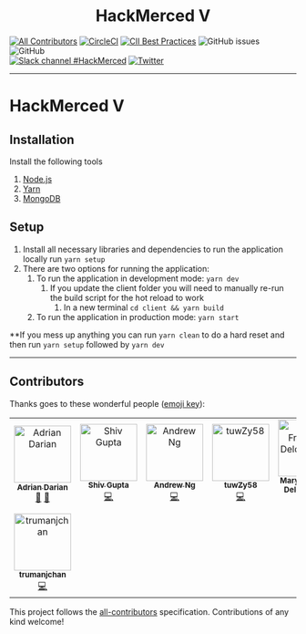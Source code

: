 <p align="center">
 <!--<img src="https://raw.githubusercontent.com/HackMerced/HackMerced-V/master/logo.png" width="235">-->
  <h1 align="center">HackMerced V</h1>
</p>

[![All Contributors](https://img.shields.io/badge/all_contributors-8-orange.svg?style=flat-square)](#contributors)
[![CircleCI](https://circleci.com/gh/HackMerced/HackMerced-V.svg?style=svg)](https://circleci.com/gh/HackMerced/HackMerced-V)
[![CII Best Practices](https://bestpractices.coreinfrastructure.org/projects/2901/badge)](https://bestpractices.coreinfrastructure.org/projects/2901)
![GitHub issues](https://img.shields.io/github/issues-raw/HackMerced/HackMerced-V.svg?style=plastic)
![GitHub](https://img.shields.io/github/license/HackMerced/HackMerced-V.svg?style=plastic)
<br/>
[![Slack channel #HackMerced](https://img.shields.io/badge/slack-hackmerced-brightgreen.svg?logo=slack?style=plastic)](https://hackmerced2019.slack.com)
[![Twitter](https://img.shields.io/badge/twitter-@hackmerced-blue.svg?style=plastic)](https://twitter.com/hackmerced)

---

# HackMerced V

## Installation

Install the following tools

1. [Node.js](https://nodejs.org/en/)
2. [Yarn](https://yarnpkg.com/en/docs/install)
3. [MongoDB](https://docs.mongodb.com/manual/installation/)

## Setup

1. Install all necessary libraries and dependencies to run the application locally run `yarn setup`
2. There are two options for running the application:
   1. To run the application in development mode: `yarn dev`
      1. If you update the client folder you will need to manually re-run the build script for the hot reload to work
         1. In a new terminal `cd client && yarn build`
   2. To run the application in production mode: `yarn start`

**If you mess up anything you can run `yarn clean` to do a hard reset and then run `yarn setup` followed by `yarn dev`

---

## Contributors

Thanks goes to these wonderful people ([emoji key](https://allcontributors.org/docs/en/emoji-key)):

<!-- ALL-CONTRIBUTORS-LIST:START - Do not remove or modify this section -->
<!-- prettier-ignore -->
<table>
  <tr>
    <td align="center"><a href="http://linkedin.com/in/adriandarian/"><img src="https://avatars0.githubusercontent.com/u/23567187?v=4" width="100px;" alt="Adrian Darian"/><br /><sub><b>Adrian Darian</b></sub></a><br /><a href="#review-adriandarian" title="Reviewed Pull Requests">👀</a> <a href="#projectManagement-adriandarian" title="Project Management">📆</a></td>
    <td align="center"><a href="http://shivgupta.xyz"><img src="https://avatars3.githubusercontent.com/u/15200155?v=4" width="100px;" alt="Shiv Gupta"/><br /><sub><b>Shiv Gupta</b></sub></a><br /><a href="https://github.com/HackMerced/HackMerced-V/commits?author=shiv248" title="Code">💻</a></td>
    <td align="center"><a href="https://github.com/AndrewCNg24"><img src="https://avatars3.githubusercontent.com/u/50030044?v=4" width="100px;" alt="Andrew Ng"/><br /><sub><b>Andrew Ng</b></sub></a><br /><a href="https://github.com/HackMerced/HackMerced-V/commits?author=AndrewCNg24" title="Code">💻</a></td>
    <td align="center"><a href="https://github.com/tuwZy58"><img src="https://avatars2.githubusercontent.com/u/51281084?v=4" width="100px;" alt="tuwZy58"/><br /><sub><b>tuwZy58</b></sub></a><br /><a href="https://github.com/HackMerced/HackMerced-V/commits?author=tuwZy58" title="Code">💻</a></td>
    <td align="center"><a href="http://linkedin.com/in/maryfrancine"><img src="https://avatars0.githubusercontent.com/u/55856581?v=4" width="100px;" alt="Mary Francine Delos Reyes"/><br /><sub><b>Mary Francine Delos Reyes</b></sub></a><br /><a href="https://github.com/HackMerced/HackMerced-V/commits?author=maryharebear" title="Code">💻</a></td>
    <td align="center"><a href="https://github.com/gr8monk3ys"><img src="https://avatars1.githubusercontent.com/u/31302763?v=4" width="100px;" alt="Lorenzo Scaturchio"/><br /><sub><b>Lorenzo Scaturchio</b></sub></a><br /><a href="https://github.com/HackMerced/HackMerced-V/commits?author=gr8monk3ys" title="Code">💻</a></td>
    <td align="center"><a href="https://github.com/SidharthBabu121"><img src="https://avatars1.githubusercontent.com/u/43564345?v=4" width="100px;" alt="SidharthBabu121"/><br /><sub><b>SidharthBabu121</b></sub></a><br /><a href="https://github.com/HackMerced/HackMerced-V/commits?author=SidharthBabu121" title="Code">💻</a></td>
  </tr>
  <tr>
    <td align="center"><a href="https://github.com/trumanjchan"><img src="https://avatars2.githubusercontent.com/u/43284404?v=4" width="100px;" alt="trumanjchan"/><br /><sub><b>trumanjchan</b></sub></a><br /><a href="https://github.com/HackMerced/HackMerced-V/commits?author=trumanjchan" title="Code">💻</a></td>
  </tr>
</table>

<!-- ALL-CONTRIBUTORS-LIST:END -->

This project follows the [all-contributors](https://github.com/all-contributors/all-contributors) specification. Contributions of any kind welcome!
